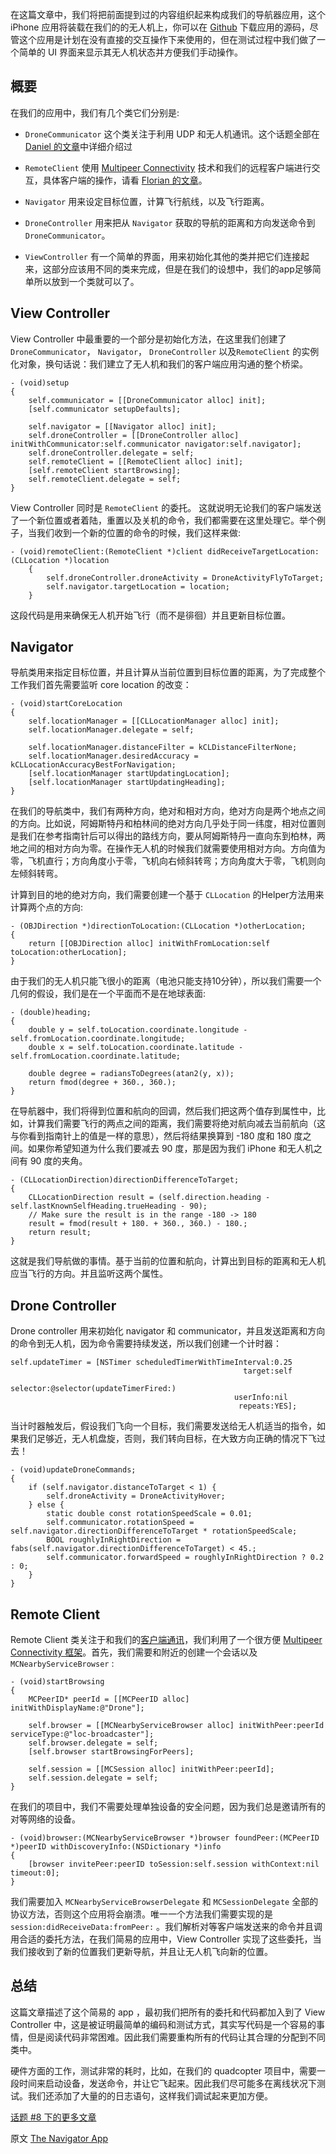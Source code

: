 在这篇文章中，我们将把前面提到过的内容组织起来构成我们的导航器应用，这个 iPhone 应用将装载在我们的的无人机上，你可以在 [Github](https://github.com/objcio/issue-8-quadcopter-navigator) 下载应用的源码，尽管这个应用是计划在没有直接的交互操作下来使用的，但在测试过程中我们做了一个简单的 UI 界面来显示其无人机状态并方便我们手动操作。

## 概要

在我们的应用中，我们有几个类它们分别是:

* `DroneCommunicator` 这个类关注于利用 UDP 和无人机通讯。这个话题全部在 [Daniel 的文章](http://objccn.io/issue-8-2)中详细介绍过

* `RemoteClient` 使用 [Multipeer Connectivity](https://developer.apple.com/library/ios/documentation/MultipeerConnectivity/Reference/MultipeerConnectivityFramework/_index.html) 技术和我们的远程客户端进行交互，具体客户端的操作，请看 [Florian 的文章](http://objccn.io/issue-8-4)。
* `Navigator` 用来设定目标位置，计算飞行航线，以及飞行距离。
* `DroneController` 用来把从 `Navigator` 获取的导航的距离和方向发送命令到`DroneCommunicator`。
* `ViewController` 有一个简单的界面，用来初始化其他的类并把它们连接起来，这部分应该用不同的类来完成，但是在我们的设想中，我们的app足够简单所以放到一个类就可以了。

## View Controller

View Controller 中最重要的一个部分是初始化方法，在这里我们创建了 `DroneCommunicator`， `Navigator`， `DroneController` 以及`RemoteClient` 的实例化对象，换句话说：我们建立了无人机和我们的客户端应用沟通的整个桥梁。

    - (void)setup
    {
        self.communicator = [[DroneCommunicator alloc] init];
        [self.communicator setupDefaults];
        
        self.navigator = [[Navigator alloc] init];
        self.droneController = [[DroneController alloc] initWithCommunicator:self.communicator navigator:self.navigator];
        self.droneController.delegate = self;
        self.remoteClient = [[RemoteClient alloc] init];
        [self.remoteClient startBrowsing];
        self.remoteClient.delegate = self;
    }
 
View Controller 同时是 `RemoteClient` 的委托。 这就说明无论我们的客户端发送了一个新位置或者着陆，重置以及关机的命令，我们都需要在这里处理它。举个例子，当我们收到一个新的位置的命令的时候，我们这样来做:

	- (void)remoteClient:(RemoteClient *)client didReceiveTargetLocation:(CLLocation *)location
	    {
	        self.droneController.droneActivity = DroneActivityFlyToTarget;
	        self.navigator.targetLocation = location;
	    }
	 
这段代码是用来确保无人机开始飞行（而不是徘徊）并且更新目标位置。

## Navigator

导航类用来指定目标位置，并且计算从当前位置到目标位置的距离，为了完成整个工作我们首先需要监听 core location 的改变：

    - (void)startCoreLocation
    {
        self.locationManager = [[CLLocationManager alloc] init];
        self.locationManager.delegate = self;
        
        self.locationManager.distanceFilter = kCLDistanceFilterNone;
        self.locationManager.desiredAccuracy = kCLLocationAccuracyBestForNavigation;
        [self.locationManager startUpdatingLocation];
        [self.locationManager startUpdatingHeading];
    }
    
在我们的导航类中，我们有两种方向，绝对和相对方向，绝对方向是两个地点之间的方向。比如说，阿姆斯特丹和柏林间的绝对方向几乎处于同一纬度，相对位置则是我们在参考指南针后可以得出的路线方向，要从阿姆斯特丹一直向东到柏林，两地之间的相对方向为零。在操作无人机的时候我们就需要使用相对方向。方向值为零，飞机直行；方向角度小于零，飞机向右倾斜转弯；方向角度大于零，飞机则向左倾斜转弯。

计算到目的地的绝对方向，我们需要创建一个基于 `CLLocation` 的Helper方法用来计算两个点的方向:

	- (OBJDirection *)directionToLocation:(CLLocation *)otherLocation;
    {
        return [[OBJDirection alloc] initWithFromLocation:self toLocation:otherLocation];
    }
	    
由于我们的无人机只能飞很小的距离（电池只能支持10分钟），所以我们需要一个几何的假设，我们是在一个平面而不是在地球表面:

    - (double)heading;
    {
        double y = self.toLocation.coordinate.longitude - self.fromLocation.coordinate.longitude;
        double x = self.toLocation.coordinate.latitude - self.fromLocation.coordinate.latitude;
        
        double degree = radiansToDegrees(atan2(y, x));
        return fmod(degree + 360., 360.);
    }
 
在导航器中，我们将得到位置和航向的回调，然后我们把这两个值存到属性中，比如，计算我们需要飞行的两点之间的距离，我们需要将绝对航向减去当前航向（这与你看到指南针上的值是一样的意思），然后将结果换算到 -180 度和 180  度之间。如果你希望知道为什么我们要减去 90 度，那是因为我们 iPhone 和无人机之间有 90 度的夹角。

    - (CLLocationDirection)directionDifferenceToTarget;
    {
        CLLocationDirection result = (self.direction.heading - self.lastKnownSelfHeading.trueHeading - 90);
        // Make sure the result is in the range -180 -> 180
        result = fmod(result + 180. + 360., 360.) - 180.;
        return result;
    }
    
这就是我们导航做的事情。基于当前的位置和航向，计算出到目标的距离和无人机应当飞行的方向。并且监听这两个属性。

## Drone Controller
Drone controller 用来初始化 navigator 和 communicator，并且发送距离和方向的命令到无人机，因为命令需要持续发送，所以我们创建一个计时器：

    self.updateTimer = [NSTimer scheduledTimerWithTimeInterval:0.25
                                                        target:self
                                                      selector:@selector(updateTimerFired:)
                                                      userInfo:nil
                                                       repeats:YES];

当计时器触发后，假设我们飞向一个目标，我们需要发送给无人机适当的指令，如果我们足够近，无人机盘旋，否则，我们转向目标，在大致方向正确的情况下飞过去！

    - (void)updateDroneCommands;
    {
        if (self.navigator.distanceToTarget < 1) {
            self.droneActivity = DroneActivityHover;
        } else {
            static double const rotationSpeedScale = 0.01;
            self.communicator.rotationSpeed = self.navigator.directionDifferenceToTarget * rotationSpeedScale;
            BOOL roughlyInRightDirection = fabs(self.navigator.directionDifferenceToTarget) < 45.;
            self.communicator.forwardSpeed = roughlyInRightDirection ? 0.2 : 0;
        }
    }
    
## Remote Client

Remote Client 类关注于和我们的[客户端通讯](http://objccn.io/issue-8-4)，我们利用了一个很方便 [Multipeer Connectivity 框架](https://developer.apple.com/library/ios/documentation/MultipeerConnectivity/Reference/MultipeerConnectivityFramework/_index.html)。首先，我们需要和附近的创建一个会话以及 `MCNearbyServiceBrowser` :

    - (void)startBrowsing
    {
        MCPeerID* peerId = [[MCPeerID alloc] initWithDisplayName:@"Drone"];
    
        self.browser = [[MCNearbyServiceBrowser alloc] initWithPeer:peerId serviceType:@"loc-broadcaster"];
        self.browser.delegate = self;
        [self.browser startBrowsingForPeers];
    
        self.session = [[MCSession alloc] initWithPeer:peerId];
        self.session.delegate = self;
    }
    
在我们的项目中，我们不需要处理单独设备的安全问题，因为我们总是邀请所有的对等网络的设备。
    
    - (void)browser:(MCNearbyServiceBrowser *)browser foundPeer:(MCPeerID *)peerID withDiscoveryInfo:(NSDictionary *)info
    {
        [browser invitePeer:peerID toSession:self.session withContext:nil timeout:0];
    }

我们需要加入 `MCNearbyServiceBrowserDelegate` 和 `MCSessionDelegate` 全部的协议方法，否则这个应用将会崩溃。唯一一个方法我们需要实现的是 `session:didReceiveData:fromPeer:` 。我们解析对等客户端发送来的命令并且调用合适的委托方法，在我们简易的应用中，View Controller 实现了这些委托，当我们接收到了新的位置我们更新导航，并且让无人机飞向新的位置。

## 总结

这篇文章描述了这个简易的 app ，最初我们把所有的委托和代码都加入到了 View Controller 中，这是被证明最简单的编码和测试方式，其实写代码是一个容易的事情，但是阅读代码非常困难。因此我们需要重构所有的代码让其合理的分配到不同类中。

硬件方面的工作，测试非常的耗时，比如，在我们的 quadcopter 项目中，需要一段时间来启动设备，发送命令，并让它飞起来。因此我们尽可能多在离线状况下测试。我们还添加了大量的的日志语句，这样我们调试起来更加方便。

[话题 #8 下的更多文章][1]

   [1]: http://objccn.io/issue-8
   
原文 [The Navigator App](http://www.objc.io/issue-8/the-quadcopter-navigator-app.html)
